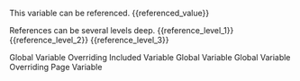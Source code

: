 <variable name="referenced_value">This variable can be referenced.</variable>
<variable name="finalized_value">{{referenced_value}}</variable>

<variable name="reference_level_1">References can be several levels deep.</variable>
<variable name="reference_level_2">{{reference_level_1}}</variable>
<variable name="reference_level_3">{{reference_level_2}}</variable>
<variable name="reference_level_4">{{reference_level_3}}</variable>

<variable name="global_variable_overriding_included_variable">Global Variable Overriding Included Variable</variable>
<variable name="global_variable">Global Variable</variable>
<variable name="page_global_variable_overriding_page_variable">Global Variable Overriding Page Variable</variable>
